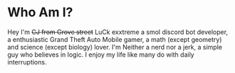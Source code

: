 # Who Am I? 

Hey I'm ~~CJ from Grove street~~ LuCk exxtreme a smol discord bot developer, a enthusiastic Grand Theft Auto Mobile gamer, a math (except geometry) and science (except biology)  lover. 
I'm Neither a nerd nor a jerk, a simple guy who believes in logic. 
I enjoy my life like many do with daily interruptions.
